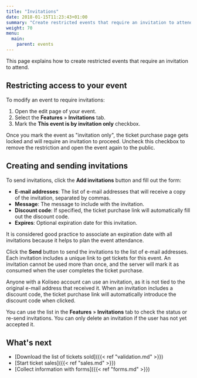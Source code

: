 ```yaml
---
title: "Invitations"
date: 2018-01-15T11:23:43+01:00
summary: "Create restricted events that require an invitation to attend."
weight: 70
menu:
  main:
    parent: events
---
```


This page explains how to create restricted events that require an invitation to attend.

## Restricting access to your event

To modify an event to require invitations:

1. Open the edit page of your event.
2. Select the **Features** &raquo; **Invitations** tab.
3. Mark the **This event is by invitation only** checkbox.

Once you mark the event as "invitation only", the ticket purchase page gets locked and will require an invitation to proceed. Uncheck this checkbox to remove the restriction and open the event again to the public.

## Creating and sending invitations

To send invitations, click the **Add invitations** button and fill out the form:

* **E-mail addresses**: The list of e-mail addresses that will receive a copy of the invitation, separated by commas.
* **Message**: The message to include with the invitation.
* **Discount code**: If specified, the ticket purchase link will automatically fill out the discount code.
* **Expires**: Optional expiration date for this invitation.
<aside class="note">It is considered good practice to associate an expiration date with all invitations because it helps to plan the event attendance.</aside>

Click the **Send** button to send the invitations to the list of e-mail addresses. Each invitation includes a unique link to get tickets for this event. An invitation cannot be used more than once, and the server will mark it as consumed when the user completes the ticket purchase.

Anyone with a Koliseo account can use an invitation, as it is not tied to the original e-mail address that received it. When an invitation includes a discount code, the ticket purchase link will automatically introduce the discount code when clicked. 

You can use the list in the **Features** &raquo; **Invitations** tab to check the status or re-send invitations. You can only delete an invitation if the user has not yet accepted it.

## What's next

* [Download the list of tickets sold]({{< ref "validation.md" >}})
* [Start ticket sales]({{< ref "sales.md" >}})
* [Collect information with forms]({{< ref "forms.md" >}})
